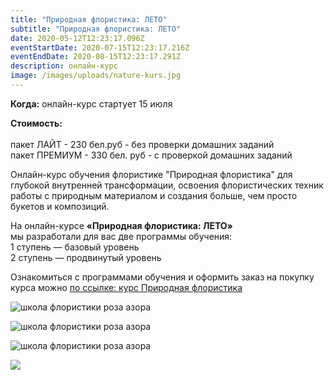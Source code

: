 ```yaml
---
title: "Природная флористика: ЛЕТО"
subtitle: "Природная флористика: ЛЕТО"
date: 2020-05-12T12:23:17.096Z
eventStartDate: 2020-07-15T12:23:17.216Z
eventEndDate: 2020-08-15T12:23:17.291Z
description: онлайн-курс
image: /images/uploads/nature-kurs.jpg
---
```

**Когда:** онлайн-курс стартует 15 июля

**Стоимость:** \
\
пакет ЛАЙТ - 230 бел.руб - без проверки домашних заданий\
пакет ПРЕМИУМ - 330 бел. руб - с проверкой домашних заданий

Онлайн-курс обучения флористике "Природная флористика" для глубокой внутренней трансформации, освоения флористических техник работы с природным материалом и создания больше, чем просто букетов и композиций.

На онлайн-курсе **«Природная флористика: ЛЕТО»**\
мы разработали для вас две программы обучения:\
1 ступень — базовый уровень\
2 ступень — продвинутый уровень



Ознакомиться с программами обучения и оформить заказ на покупку курса можно [по ссылке: курс Природная флористика](http://online.rozaazora.by/kurs)



![школа флористики роза азора](/images/uploads/000.jpg "школа флористики роза азора")

![школа флористики роза азора](/images/uploads/02.jpg "школа флористики роза азора")

![школа флористики роза азора](/images/uploads/img_4412.jpg "школа флористики роза азора")

![](/images/uploads/img_4384.jpg)